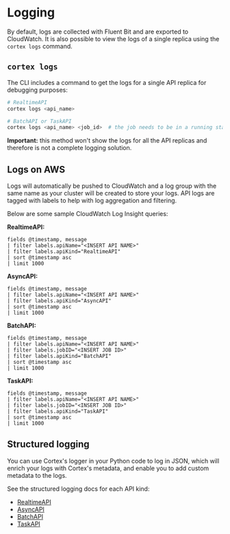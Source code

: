 # Logging

By default, logs are collected with Fluent Bit and are exported to CloudWatch. It is also possible to view the logs of a single replica using the `cortex logs` command.

## `cortex logs`

The CLI includes a command to get the logs for a single API replica for debugging purposes:

```bash
# RealtimeAPI
cortex logs <api_name>

# BatchAPI or TaskAPI
cortex logs <api_name> <job_id>  # the job needs to be in a running state
```

**Important:** this method won't show the logs for all the API replicas and therefore is not a complete logging solution.

## Logs on AWS

Logs will automatically be pushed to CloudWatch and a log group with the same name as your cluster will be created to store your logs. API logs are tagged with labels to help with log aggregation and filtering.

Below are some sample CloudWatch Log Insight queries:

**RealtimeAPI:**

```text
fields @timestamp, message
| filter labels.apiName="<INSERT API NAME>"
| filter labels.apiKind="RealtimeAPI"
| sort @timestamp asc
| limit 1000
```

**AsyncAPI:**

```text
fields @timestamp, message
| filter labels.apiName="<INSERT API NAME>"
| filter labels.apiKind="AsyncAPI"
| sort @timestamp asc
| limit 1000
```

**BatchAPI:**

```text
fields @timestamp, message
| filter labels.apiName="<INSERT API NAME>"
| filter labels.jobID="<INSERT JOB ID>"
| filter labels.apiKind="BatchAPI"
| sort @timestamp asc
| limit 1000
```

**TaskAPI:**

```text
fields @timestamp, message
| filter labels.apiName="<INSERT API NAME>"
| filter labels.jobID="<INSERT JOB ID>"
| filter labels.apiKind="TaskAPI"
| sort @timestamp asc
| limit 1000
```

## Structured logging

You can use Cortex's logger in your Python code to log in JSON, which will enrich your logs with Cortex's metadata, and enable you to add custom metadata to the logs.

See the structured logging docs for each API kind:

* [RealtimeAPI](../../workloads/realtime-apis/predictors.md#structured-logging)
* [AsyncAPI](../../workloads/async-apis/predictors.md#structured-logging)
* [BatchAPI](../../workloads/batch-apis/predictors.md#structured-logging)
* [TaskAPI](../../workloads/task-apis/definitions.md#structured-logging)


